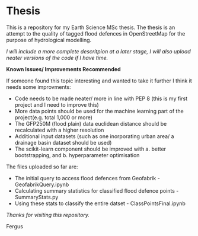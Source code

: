 # Thesis

This is a repository for my Earth Science MSc thesis. The thesis is an attempt to the quality of tagged
flood defences in OpenStreetMap for the purpose of hydrological modelling.

_I will include a more complete descritpion at a later stage, I will also upload neater versions of the code if I have time._

__Known Issues/ Improvements Recommended__

If someone found this topic interesting and wanted to take it further I think it needs some improvments:

- Code needs to be made neater/ more in line with PEP 8 (this is my first project and I need to improve this)
- More data points should be used for the machine learning part of the project(e.g. total 1,000 or more)
- The GFP250M (flood plain) data euclidean distance should be recalculated with a higher resolution
- Additional input datasets (such as one inorporating urban area/ a drainage basin dataset should be used)
- The scikit-learn component should be improved with a. better bootstrapping, and b. hyperparameter optimisation 


The files uploaded so far are:

- The initial query to access flood defences from Geofabrik - GeofabrikQuery.ipynb
- Calculating summary statistics for classified flood defence points - SummaryStats.py
- Using these stats to classify the entire datset - ClassPointsFinal.ipynb

_Thanks for visiting this repository._

Fergus

